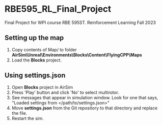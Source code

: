 # RBE595_RL_Final_Project
Final Project for WPI course RBE 595ST. Reinforcement Learning Fall 2023
## Setting up the map
1. Copy contents of Map/ to folder **AirSim\Unreal\Environments\Blocks\Content\FlyingCPP\Maps**
2. Load the **Blocks** project.
## Using settings.json
1. Open **Blocks** project in AirSim
1. Press 'Play' button and click 'No' to select multirotor.
1. See messages that appear in simulation window. Look for one that says, "Loaded settings from </path/to/settings.json>"
1. Move **settings.json** from the Git repository to that directory and replace the file. 
1. Restart the sim.
